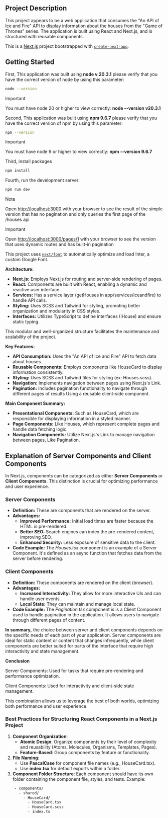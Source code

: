 ## **Project Description**

This project appears to be a web application that consumes the "An API of Ice and Fire" API to display information about the houses from the "Game of Thrones" series. The application is built using React and Next.js, and is structured with reusable components.

This is a [Next.js](https://nextjs.org/) project bootstrapped with [`create-next-app`](https://github.com/vercel/next.js/tree/canary/packages/create-next-app).

## Getting Started
First, This application was built using **node v.20.3.1** please verify that you have the correct version of node by using this parameter:

```bash
node --version
```
> [!IMPORTANT]
> You must have node 20 or higher to view correctly: **node --version __v20.3.1__**

Second, This application was built using **npm 9.6.7** please verify that you have the correct version of npm by using this parameter:

```bash
npm --version
```
> [!IMPORTANT]
> You must have node 9 or higher to view correctly: **npm --version __9.6.7__**

Third, install packages

```bash
npm install
```

Fourth, run the development server:

```bash
npm run dev
```
> [!NOTE]
> Open [http://localhost:3000](http://localhost:3000) with your browser to see the result of the simple version that has no pagination and only queries the first page of the /houses api

> [!IMPORTANT]
>  Open [http://localhost:3000/pages/1](http://localhost:3000/pages/1) with your browser to see the version that uses dynamic routes and has built-in pagination

This project uses [`next/font`](https://nextjs.org/docs/basic-features/font-optimization) to automatically optimize and load Inter, a custom Google Font.



**Architecture:**

- **Next.js:** Employs Next.js for routing and server-side rendering of pages.
- **React:** Components are built with React, enabling a dynamic and reactive user interface.
- **Services:** Has a service layer (getHouses in app/services/iceandfire) to handle API calls.
- **Styling:** Uses SCSS and Tailwind for styling, promoting better organization and modularity in CSS styles.
- **Interfaces:** Utilizes TypeScript to define interfaces (IHouse) and ensure static typing.

This modular and well-organized structure facilitates the maintenance and scalability of the project.

**Key Features:**

- **API Consumption:** Uses the "An API of Ice and Fire" API to fetch data about houses.
- **Reusable Components:** Employs components like HouseCard to display information consistently.
- **Styling:** Uses SCSS and Tailwind files for styling (ex: Houses.scss).
- **Navigation:** Implements navigation between pages using Next.js's Link.
- **Pagination:** Includes pagination functionality to navigate through different pages of results Using a reusable client-side component.

**Main Component Summary:**

- **Presentational Components:** Such as HouseCard, which are responsible for displaying information in a styled manner.
- **Page Components:** Like Houses, which represent complete pages and handle data fetching logic.
- **Navigation Components:** Utilize Next.js's Link to manage navigation between pages, Like Pagination.

## **Explanation of Server Components and Client Components**

In Next.js, components can be categorized as either **Server Components** or **Client Components**. This distinction is crucial for optimizing performance and user experience.

### **Server Components**

- **Definition:** These are components that are rendered on the server.
- **Advantages:**
  - **Improved Performance:** Initial load times are faster because the HTML is pre-rendered.
  - **Better SEO:** Search engines can index the pre-rendered content, improving SEO.
  - **Enhanced Security:** Less exposure of sensitive data to the client.
- **Code Example:** The _Houses.tsx_ component is an example of a Server Component. It's defined as an async function that fetches data from the server before rendering.

### **Client Components**

- **Definition:** These components are rendered on the client (browser).
- **Advantages:**
  - **Increased Interactivity:** They allow for more interactive UIs and can handle user events.
  - **Local State:** They can maintain and manage local state.
- **Code Example:** The _Pagination.tsx_ component is is a Client Component used to handle pagination in the application. It allows users to navigate through different pages of content.

**In summary,** the choice between server and client components depends on the specific needs of each part of your application. Server components are ideal for static content or content that changes infrequently, while client components are better suited for parts of the interface that require high interactivity and state management.

**Conclusion**

Server Components: Used for tasks that require pre-rendering and performance optimization.

Client Components: Used for interactivity and client-side state management.

This combination allows us to leverage the best of both worlds, optimizing both performance and user experience.

### **Best Practices for Structuring React Components in a Next.js Project**

1. **Component Organization**:
    - **Atomic Design**: Organize components by their level of complexity and reusability (Atoms, Molecules, Organisms, Templates, Pages).
    - **Feature-Based**: Group components by feature or functionality.
2. **File Naming**:
    - Use **PascalCase** for component file names (e.g., HouseCard.tsx).
    - Use **index.tsx** for default exports within a folder.
3. **Component Folder Structure**:
    Each component should have its own folder containing the component file, styles, and tests.
    Example:
```bash
    - components/
      - shared/
        - HouseCard/
          - HouseCard.tsx
          - HouseCard.scss
          - index.ts
```